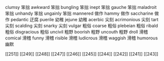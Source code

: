 




clumsy 笨拙
awkward 笨拙
bungling 笨拙
inept 笨拙
gauche 笨拙
maladroit 笨拙
unhandy 笨拙
ungainly 笨拙
mannered 做作
hammy 做作
saccharine 做作
pedantic 迂腐
puerile 幼稚
jejune 幼稚
acerbic 尖刻
acrimonious 尖刻
tart 尖刻
scalding 尖刻
snarky 尖刻
vulgar 粗俗
coarse 粗俗
plebeian 粗俗
ribald 粗俗
disgracious 粗俗
uncivil 粗野
boorish 粗野
uncouth 粗野
droll 滑稽
comical 滑稽
funny 滑稽
risible 滑稽
ludicrous 滑稽
waggish 滑稽
humorous 幽默

[[251]]
[[249]]
[[248]]
[[247]]
[[246]]
[[245]]
[[244]]
[[242]]
[[241]]
[[243]]